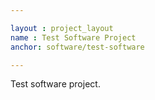 ```yaml
---

layout : project_layout
name : Test Software Project
anchor: software/test-software

---
```


Test software project.
